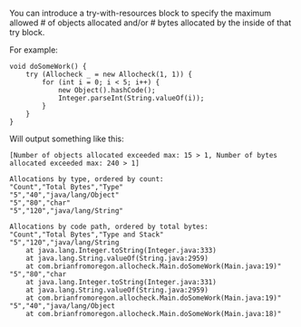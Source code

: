 You can introduce a try-with-resources block to specify the maximum allowed # of objects allocated and/or # bytes
allocated by the inside of that try block.

For example:

    void doSomeWork() {
        try (Allocheck _ = new Allocheck(1, 1)) {
            for (int i = 0; i < 5; i++) {
                new Object().hashCode();
                Integer.parseInt(String.valueOf(i));
            }
        }
    }

Will output something like this:

    [Number of objects allocated exceeded max: 15 > 1, Number of bytes allocated exceeded max: 240 > 1]

    Allocations by type, ordered by count:
    "Count","Total Bytes","Type"
    "5","40","java/lang/Object"
    "5","80","char"
    "5","120","java/lang/String"

    Allocations by code path, ordered by total bytes:
    "Count","Total Bytes","Type and Stack"
    "5","120","java/lang/String
        at java.lang.Integer.toString(Integer.java:333)
        at java.lang.String.valueOf(String.java:2959)
        at com.brianfromoregon.allocheck.Main.doSomeWork(Main.java:19)"
    "5","80","char
        at java.lang.Integer.toString(Integer.java:331)
        at java.lang.String.valueOf(String.java:2959)
        at com.brianfromoregon.allocheck.Main.doSomeWork(Main.java:19)"
    "5","40","java/lang/Object
        at com.brianfromoregon.allocheck.Main.doSomeWork(Main.java:18)"
